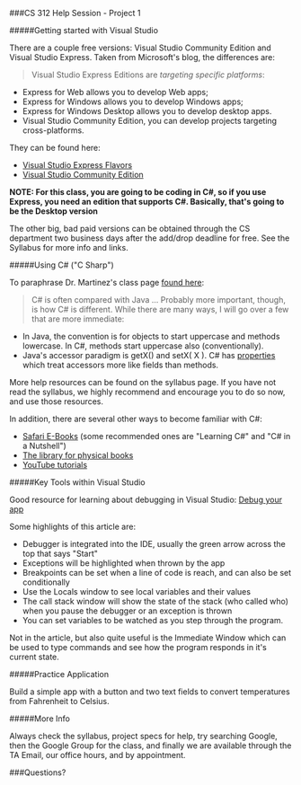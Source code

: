 ###CS 312 Help Session - Project 1

#####Getting started with Visual Studio

There are a couple free versions: Visual Studio Community Edition and Visual Studio Express. Taken from Microsoft's blog, the differences are:

> Visual Studio Express Editions are *targeting specific platforms*:  
* Express for Web allows you to develop Web apps;  
* Express for Windows allows you to develop Windows apps; 
* Express for Windows Desktop allows you to develop desktop apps.  
* Visual Studio Community Edition, you can develop projects targeting cross-platforms. 

They can be found here: 
* [Visual Studio Express Flavors](http://www.visualstudio.com/en-US/products/visual-studio-express-vs)
* [Visual Studio Community Edition](http://www.visualstudio.com/products/visual-studio-community-vs) 

**NOTE: For this class, you are going to be coding in C#, so if you use Express, you need an edition that supports C#. Basically, that's going to be the Desktop version**

The other big, bad paid versions can be obtained through the CS department two business days after the add/drop deadline for free. See the Syllabus for more info and links.

#####Using C# ("C Sharp")

To paraphrase Dr. Martinez's class page [found here](http://axon.cs.byu.edu/~martinez/classes/312/Resources/csharp):

> C# is often compared with Java ...
Probably more important, though, is how C# is different. While there are many ways, I will go over a few that are more immediate:
* In Java, the convention is for objects to start uppercase and methods lowercase. In C#, methods start uppercase also (conventionally).
* Java's accessor paradigm is getX() and setX( X ). C# has [properties](http://msdn.microsoft.com/en-us/library/x9fsa0sw.aspx) which treat accessors more like fields than methods.

More help resources can be found on the syllabus page. If you have not read the syllabus, we highly recommend and encourage you to do so now, and use those resources.

In addition, there are several other ways to become familiar with C#:
* [Safari E-Books](https://it.byu.edu/byu/help.do?sysparm_document_key=kb_knowledge,f2a5fbe70a0a3c09007a347985c9a282) (some recommended ones are "Learning C#" and "C# in a Nutshell")
* [The library for physical books](lib.byu.edu)
* [YouTube tutorials](https://www.youtube.com/results?search_query=c%23)

#####Key Tools within Visual Studio

Good resource for learning about debugging in Visual Studio: [Debug your app](http://www.visualstudio.com/get-started/debug-your-app-vs)

Some highlights of this article are:

* Debugger is integrated into the IDE, usually the green arrow across the top that says "Start"
* Exceptions will be highlighted when thrown by the app
* Breakpoints can be set when a line of code is reach, and can also be set conditionally
* Use the Locals window to see local variables and their values
* The call stack window will show the state of the stack (who called who) when you pause the debugger or an exception is thrown
* You can set variables to be watched as you step through the program.

Not in the article, but also quite useful is the Immediate Window which can be used to type commands and see how the program responds in it's current state.

#####Practice Application

Build a simple app with a button and two text fields to convert temperatures from Fahrenheit to Celsius.

#####More Info

Always check the syllabus, project specs for help, try searching Google, then the Google Group for the class, and finally we are available through the TA Email, our office hours, and by appointment.

###Questions?
